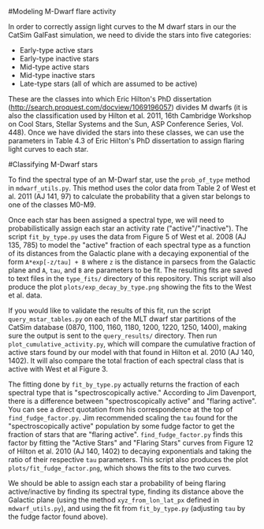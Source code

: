 #Modeling M-Dwarf flare activity

In order to correctly assign light curves to the M dwarf stars in our the CatSim
GalFast simulation, we need to divide the stars into five categories:

- Early-type active stars
- Early-type inactive stars
- Mid-type active stars
- Mid-type inactive stars
- Late-type stars (all of which are assumed to be active)

These are the classes into which Eric Hilton's PhD dissertation
(http://search.proquest.com/docview/1069196057) divides
M dwarfs (it is also the classification used by Hilton et al. 2011, 16th
Cambridge Workshop on Cool Stars, Stellar Systems and the Sun, ASP
Conference Series, Vol. 448).  Once we have divided the stars into these
classes, we can use the parameters in Table 4.3 of Eric Hilton's PhD
dissertation to assign flaring light curves to each star.

#Classifying M-Dwarf stars

To find the spectral type of an M-Dwarf star, use the `prob_of_type`
method in `mdwarf_utils.py`.  This method uses the color data from
Table 2 of West et al. 2011 (AJ 141, 97) to calculate the probability
that a given star belongs to one of the classes M0-M9.

Once each star has been assigned a spectral type, we will need to
probabilistically assign each star an activity rate ("active"/"inactive").
The script `fit_by_type.py` uses the data from Figure 5 of West et al. 2008
(AJ 135, 785) to model the "active" fraction of each spectral type as a
function of its distances from the Galactic plane with a decaying exponential
of the form `A*exp[-z/tau] + B` where `z` is the distance in parsecs from the
Galactic plane and `A`, `tau`, and `B` are parameters to be fit.  The resulting
fits are saved to text files in the `type_fits/` directory of this repository.
This script will also produce the plot `plots/exp_decay_by_type.png` showing the
fits to the West et al. data.

If you would like to validate the results of this fit, run the script
`query_mstar_tables.py` on each of the MLT dwarf star partitions of the CatSim
database (0870, 1100, 1160, 1180, 1200, 1220, 1250, 1400), making sure the
output is sent to the `query_results/` directory.  Then run
`plot_cumulative_activity.py`, which will compare the cumulative fraction of
active stars found by our model with that found in Hilton et al. 2010 (AJ 140,
1402).  It will also compare the total fraction of each spectral class that is
active with West et al Figure 3.

The fitting done by `fit_by_type.py` actually returns the fraction of each
spectral type that is "spectroscopically active."  According to Jim Davenport,
there is a difference between "spectroscopically active" and "flaring active".
You can see a direct quotation from his correspondence at the top of
`find_fudge_factor.py`.  Jim recommended scaling the `tau` found for the
"spectroscopically active" population by some fudge factor to get the fraction
of stars that are "flaring active".  `find_fudge_factor.py` finds this factor by
fitting the "Active Stars" and "Flaring Stars" curves from Figure 12 of Hilton
et al. 2010 (AJ 140, 1402) to decaying exponentials and taking the ratio of
their respective `tau` parameters.  This script also produces the plot
`plots/fit_fudge_factor.png`, which shows the fits to the two curves.

We should be able to assign each star a probability of being flaring
active/inactive by finding its spectral type, finding its distance above the
Galactic plane (using the method `xyz_from_lon_lat_px` defined in
`mdwarf_utils.py`), and using the fit from `fit_by_type.py` (adjusting `tau` by
the fudge factor found above).
